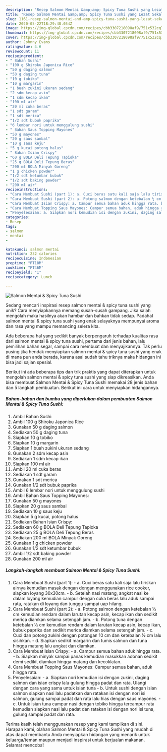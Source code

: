 ```yaml
---
description: "Resep Salmon Mentai &amp;amp; Spicy Tuna Sushi yang Lezat Sekali"
title: "Resep Salmon Mentai &amp;amp; Spicy Tuna Sushi yang Lezat Sekali"
slug: 1161-resep-salmon-mentai-and-amp-spicy-tuna-sushi-yang-lezat-sekali
date: 2020-05-22T18:29:48.054Z
image: https://img-global.cpcdn.com/recipes/cbb3307218098af9/751x532cq70/salmon-mentai-spicy-tuna-sushi-foto-resep-utama.jpg
thumbnail: https://img-global.cpcdn.com/recipes/cbb3307218098af9/751x532cq70/salmon-mentai-spicy-tuna-sushi-foto-resep-utama.jpg
cover: https://img-global.cpcdn.com/recipes/cbb3307218098af9/751x532cq70/salmon-mentai-spicy-tuna-sushi-foto-resep-utama.jpg
author: Johnny Evans
ratingvalue: 4.6
reviewcount: 11
recipeingredient:
- " Bahan Sushi"
- "100 g Shiroku Japonica Rice"
- "50 g daging salmon"
- "50 g daging tuna"
- "10 g tobiko"
- "10 g margarin"
- "1 buah zukini ukuran sedang"
- "2 sdm kecap asin"
- "1 sdm kecap ikan"
- "100 ml air"
- "20 ml cuka beras"
- "1 sdt garam"
- "1 sdt merica"
- "1/2 sdt bubuk paprika"
- "6 lembar nori untuk menggulung sushi"
- " Bahan Saus Topping Mayones"
- "50 g mayones"
- "20 g saus sambal"
- "10 g saus keju"
- "5 g kucai potong halus"
- " Bahan Isian Crispy"
- "60 g BOLA Deli Tepung Tapioka"
- "25 g BOLA Deli Tepung Beras"
- "200 ml BOLA Minyak Goreng"
- "1 g chicken powder"
- "1/2 sdt ketumbar bubuk"
- "1/2 sdt baking powder"
- "200 ml air"
recipeinstructions:
- "Cara Membuat Sushi (part 1): a. Cuci beras satu kali saja lalu tiriskan airnya kemudian masak dengan dengan menggunakan rice cooker, siapkan loyang 30x30cm. b. Setelah nasi matang, angkat nasi ke dalam loyang kemudian campur dengan cuka beras lalu aduk sampai rata, ratakan di loyang dan tunggu sampai uap hilang."
- "Cara Membuat Sushi (part 2): a. Potong salmon dengan ketebalan ½ cm kemudian rendam dalam larutan kecap asin, kecap ikan dan sedikit merica diamkan selama setengah jam. b. Potong tuna dengan ketebalan ½ cm kemudian rendam dalam larutan kecap asin, kecap ikan, bubuk paprika dan sedikit merica diamkan selama setengah jam. c. Cuci dan potong zukini dengan potongan 10 cm dan ketebalan ½ cm lalu sisihkan. d. Siapkan sedikit margarin dan tumis salmon dan tuna hingga matang lalu angkat dan diamkan."
- "Cara Membuat Isian Crispy: a. Campur semua bahan aduk hingga rata. b. Siapkan minyak sampai panas kemudian masukkan adonan sedikit demi sedikit diamkan hingga matang dan kecoklatan."
- "Cara Membuat Topping Saus Mayones: Campur semua bahan, aduk hingga rata."
- "Penyelesaian: a. Siapkan nori kemudian isi dengan zukini, daging salmon dan isian crispy lalu gulung hingga padat dan rata. Ulangi dengan cara yang sama untuk isian tuna b. Untuk sushi dengan isian salmon siapkan nasi lalu padatkan dan ratakan isi dengan nori isi salmon, gulung sampai padat dan rata lalu hias dengan saus mayones. c. Untuk isian tuna campur nasi dengan tobiko hingga tercampur rata kemudian siapkan nasi lalu padat dan ratakan isi dengan nori isi tuna, gulung sampai padat dan rata."
categories:
- Resep
tags:
- salmon
- mentai
- 

katakunci: salmon mentai  
nutrition: 232 calories
recipecuisine: Indonesian
preptime: "PT18M"
cooktime: "PT46M"
recipeyield: "1"
recipecategory: Lunch

---
```



![Salmon Mentai &amp; Spicy Tuna Sushi](https://img-global.cpcdn.com/recipes/cbb3307218098af9/751x532cq70/salmon-mentai-spicy-tuna-sushi-foto-resep-utama.jpg)

Sedang mencari inspirasi resep salmon mentai &amp; spicy tuna sushi yang unik? Cara menyiapkannya memang susah-susah gampang. Jika salah mengolah maka hasilnya akan hambar dan bahkan tidak sedap. Padahal salmon mentai &amp; spicy tuna sushi yang enak selayaknya mempunyai aroma dan rasa yang mampu memancing selera kita.

Ada beberapa hal yang sedikit banyak berpengaruh terhadap kualitas rasa dari salmon mentai &amp; spicy tuna sushi, pertama dari jenis bahan, lalu pemilihan bahan segar, sampai cara membuat dan menyajikannya. Tak perlu pusing jika hendak menyiapkan salmon mentai &amp; spicy tuna sushi yang enak di mana pun anda berada, karena asal sudah tahu triknya maka hidangan ini bisa jadi sajian spesial.




Berikut ini ada beberapa tips dan trik praktis yang dapat diterapkan untuk mengolah salmon mentai &amp; spicy tuna sushi yang siap dikreasikan. Anda bisa membuat Salmon Mentai &amp; Spicy Tuna Sushi memakai 28 jenis bahan dan 5 langkah pembuatan. Berikut ini cara untuk menyiapkan hidangannya.

<!--inarticleads1-->

##### Bahan-bahan dan bumbu yang diperlukan dalam pembuatan Salmon Mentai &amp; Spicy Tuna Sushi:

1. Ambil  Bahan Sushi:
1. Ambil 100 g Shiroku Japonica Rice
1. Gunakan 50 g daging salmon
1. Sediakan 50 g daging tuna
1. Siapkan 10 g tobiko
1. Siapkan 10 g margarin
1. Siapkan 1 buah zukini ukuran sedang
1. Gunakan 2 sdm kecap asin
1. Sediakan 1 sdm kecap ikan
1. Siapkan 100 ml air
1. Ambil 20 ml cuka beras
1. Sediakan 1 sdt garam
1. Gunakan 1 sdt merica
1. Gunakan 1/2 sdt bubuk paprika
1. Ambil 6 lembar nori untuk menggulung sushi
1. Ambil  Bahan Saus Topping Mayones:
1. Gunakan 50 g mayones
1. Siapkan 20 g saus sambal
1. Sediakan 10 g saus keju
1. Siapkan 5 g kucai, potong halus
1. Sediakan  Bahan Isian Crispy:
1. Sediakan 60 g BOLA Deli Tepung Tapioka
1. Sediakan 25 g BOLA Deli Tepung Beras
1. Sediakan 200 ml BOLA Minyak Goreng
1. Gunakan 1 g chicken powder
1. Gunakan 1/2 sdt ketumbar bubuk
1. Ambil 1/2 sdt baking powder
1. Gunakan 200 ml air




<!--inarticleads2-->

##### Langkah-langkah membuat Salmon Mentai &amp; Spicy Tuna Sushi:

1. Cara Membuat Sushi (part 1): - a. Cuci beras satu kali saja lalu tiriskan airnya kemudian masak dengan dengan menggunakan rice cooker, siapkan loyang 30x30cm. - b. Setelah nasi matang, angkat nasi ke dalam loyang kemudian campur dengan cuka beras lalu aduk sampai rata, ratakan di loyang dan tunggu sampai uap hilang.
1. Cara Membuat Sushi (part 2): - a. Potong salmon dengan ketebalan ½ cm kemudian rendam dalam larutan kecap asin, kecap ikan dan sedikit merica diamkan selama setengah jam. - b. Potong tuna dengan ketebalan ½ cm kemudian rendam dalam larutan kecap asin, kecap ikan, bubuk paprika dan sedikit merica diamkan selama setengah jam. - c. Cuci dan potong zukini dengan potongan 10 cm dan ketebalan ½ cm lalu sisihkan. - d. Siapkan sedikit margarin dan tumis salmon dan tuna hingga matang lalu angkat dan diamkan.
1. Cara Membuat Isian Crispy: - a. Campur semua bahan aduk hingga rata. - b. Siapkan minyak sampai panas kemudian masukkan adonan sedikit demi sedikit diamkan hingga matang dan kecoklatan.
1. Cara Membuat Topping Saus Mayones: Campur semua bahan, aduk hingga rata.
1. Penyelesaian: - a. Siapkan nori kemudian isi dengan zukini, daging salmon dan isian crispy lalu gulung hingga padat dan rata. Ulangi dengan cara yang sama untuk isian tuna - b. Untuk sushi dengan isian salmon siapkan nasi lalu padatkan dan ratakan isi dengan nori isi salmon, gulung sampai padat dan rata lalu hias dengan saus mayones. - c. Untuk isian tuna campur nasi dengan tobiko hingga tercampur rata kemudian siapkan nasi lalu padat dan ratakan isi dengan nori isi tuna, gulung sampai padat dan rata.




Terima kasih telah menggunakan resep yang kami tampilkan di sini. Harapan kami, olahan Salmon Mentai &amp; Spicy Tuna Sushi yang mudah di atas dapat membantu Anda menyiapkan hidangan yang menarik untuk keluarga/teman maupun menjadi inspirasi untuk berjualan makanan. Selamat mencoba!

